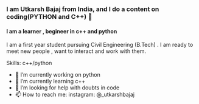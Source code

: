 ### I am Utkarsh Bajaj from India, and I do a content on coding(PYTHON and C++) 👋
#### I am a learner , begineer in c++ and python
I am a first year student pursuing Civil Engineering (B.Tech) . I am ready to meet new people , want to interact and work with them. 

Skills: c++/python

- 🔭 I’m currently working on python
- 🌱 I’m currently learning c++ 
- 🤔 I’m looking for help with doubts in code
- 📫 How to reach me: instagram: @_utkarshbajaj

